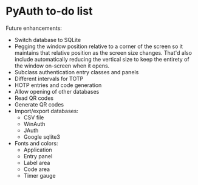 # PyAuth to-do list

Future enhancements:

* Switch database to SQLite
* Pegging the window position relative to a corner of the screen so
  it maintains that relative position as the screen size changes. That'd
  also include automatically reducing the vertical size to keep the
  entirety of the window on-screen when it opens.
* Subclass authentication entry classes and panels
* Different intervals for TOTP
* HOTP entries and code generation
* Allow opening of other databases
* Read QR codes
* Generate QR codes
* Import/export databases:
  - CSV file
  - WinAuth
  - JAuth
  - Google sqlite3
* Fonts and colors:
  - Application
  - Entry panel
  - Label area
  - Code area
  - Timer gauge
